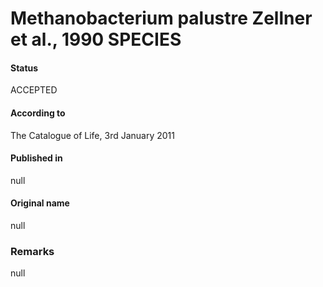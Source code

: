 Methanobacterium palustre Zellner et al., 1990 SPECIES
=======

#### Status
ACCEPTED

#### According to
The Catalogue of Life, 3rd January 2011

#### Published in
null

#### Original name
null

### Remarks
null